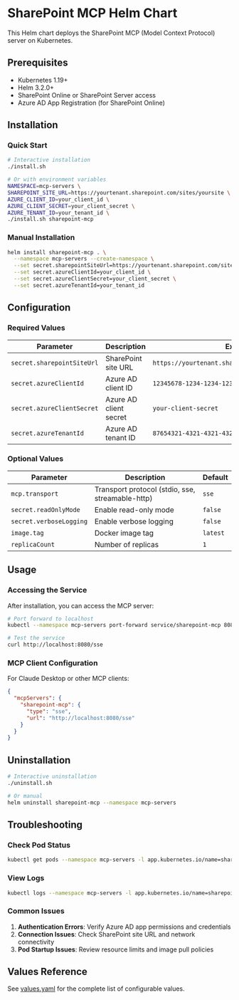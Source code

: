 # SharePoint MCP Helm Chart

This Helm chart deploys the SharePoint MCP (Model Context Protocol) server on Kubernetes.

## Prerequisites

- Kubernetes 1.19+
- Helm 3.2.0+
- SharePoint Online or SharePoint Server access
- Azure AD App Registration (for SharePoint Online)

## Installation

### Quick Start

```bash
# Interactive installation
./install.sh

# Or with environment variables
NAMESPACE=mcp-servers \
SHAREPOINT_SITE_URL=https://yourtenant.sharepoint.com/sites/yoursite \
AZURE_CLIENT_ID=your_client_id \
AZURE_CLIENT_SECRET=your_client_secret \
AZURE_TENANT_ID=your_tenant_id \
./install.sh sharepoint-mcp
```

### Manual Installation

```bash
helm install sharepoint-mcp . \
  --namespace mcp-servers --create-namespace \
  --set secret.sharepointSiteUrl=https://yourtenant.sharepoint.com/sites/yoursite \
  --set secret.azureClientId=your_client_id \
  --set secret.azureClientSecret=your_client_secret \
  --set secret.azureTenantId=your_tenant_id
```

## Configuration

### Required Values

| Parameter | Description | Example |
|-----------|-------------|---------|
| `secret.sharepointSiteUrl` | SharePoint site URL | `https://yourtenant.sharepoint.com/sites/yoursite` |
| `secret.azureClientId` | Azure AD client ID | `12345678-1234-1234-1234-123456789012` |
| `secret.azureClientSecret` | Azure AD client secret | `your-client-secret` |
| `secret.azureTenantId` | Azure AD tenant ID | `87654321-4321-4321-4321-210987654321` |

### Optional Values

| Parameter | Description | Default |
|-----------|-------------|---------|
| `mcp.transport` | Transport protocol (stdio, sse, streamable-http) | `sse` |
| `secret.readOnlyMode` | Enable read-only mode | `false` |
| `secret.verboseLogging` | Enable verbose logging | `false` |
| `image.tag` | Docker image tag | `latest` |
| `replicaCount` | Number of replicas | `1` |

## Usage

### Accessing the Service

After installation, you can access the MCP server:

```bash
# Port forward to localhost
kubectl --namespace mcp-servers port-forward service/sharepoint-mcp 8080:8000

# Test the service
curl http://localhost:8080/sse
```

### MCP Client Configuration

For Claude Desktop or other MCP clients:

```json
{
  "mcpServers": {
    "sharepoint-mcp": {
      "type": "sse",
      "url": "http://localhost:8080/sse"
    }
  }
}
```

## Uninstallation

```bash
# Interactive uninstallation
./uninstall.sh

# Or manual
helm uninstall sharepoint-mcp --namespace mcp-servers
```

## Troubleshooting

### Check Pod Status

```bash
kubectl get pods --namespace mcp-servers -l app.kubernetes.io/name=sharepoint-mcp
```

### View Logs

```bash
kubectl logs --namespace mcp-servers -l app.kubernetes.io/name=sharepoint-mcp -f
```

### Common Issues

1. **Authentication Errors**: Verify Azure AD app permissions and credentials
2. **Connection Issues**: Check SharePoint site URL and network connectivity
3. **Pod Startup Issues**: Review resource limits and image pull policies

## Values Reference

See [values.yaml](values.yaml) for the complete list of configurable values.